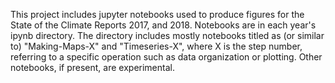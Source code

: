 This project includes jupyter notebooks used to produce figures for the State of the Climate Reports 2017, and 2018.
Notebooks are in each year's ipynb directory. The directory includes mostly notebooks titled as (or similar to) "Making-Maps-X" 
and "Timeseries-X", where X is the step number, referring to a specific operation such as data organization or plotting. 
Other notebooks, if present, are experimental.
